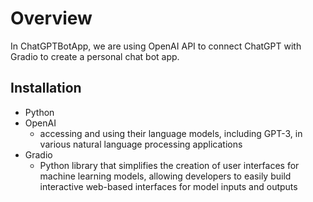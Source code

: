 # Overview
In ChatGPTBotApp, we are using OpenAI API to connect ChatGPT with Gradio to create a personal chat bot app.


## Installation

* Python
* OpenAI
  * accessing and using their language models, including GPT-3, in various natural language processing applications
* Gradio
  * Python library that simplifies the creation of user interfaces for machine learning models, allowing developers to easily build interactive web-based interfaces for model inputs and outputs
